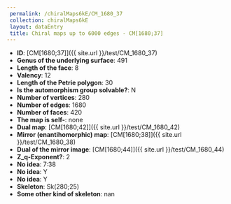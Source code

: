 ```yaml
--- 
 permalink: /chiralMaps6kE/CM_1680_37 
 collection: chiralMaps6kE
 layout: dataEntry
 title: Chiral maps up to 6000 edges - CM[1680;37]
---
```


- **ID**: [CM[1680;37]]({{ site.url }}/test/CM_1680_37)
- **Genus of the underlying surface**: 491
- **Length of the face**: 8
- **Valency**: 12
- **Length of the Petrie polygon**: 30
- **Is the automorphism group solvable?**: N
- **Number of vertices**: 280
- **Number of edges**: 1680
- **Number of faces**: 420
- **The map is self-**: none
- **Dual map**: [CM[1680;42]]({{ site.url }}/test/CM_1680_42)
- **Mirror (enantihomorphic) map**: [CM[1680;38]]({{ site.url }}/test/CM_1680_38)
- **Dual of the mirror image**: [CM[1680;44]]({{ site.url }}/test/CM_1680_44)
- **Z_q-Exponent?**: 2
- **No idea**:  7:38
- **No idea**: Y
- **No idea**: Y
- **Skeleton**: Sk(280;25)
- **Some other kind of skeleton**: nan
